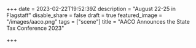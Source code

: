 +++
date = 2023-02-22T19:52:39Z
description = "August 22-25 in Flagstaff"
disable_share = false
draft = true
featured_image = "/images/aaco.png"
tags = ["scene"]
title = "AACO Announces the State Tax Conference 2023"

+++
